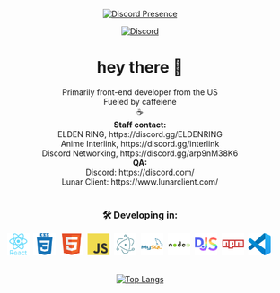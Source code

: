<div id="badges" align="center">
  
  [![Discord Presence](https://lanyard.cnrad.dev/api/246877849162743818)](https://discord.com/users/246877849162743818)
  
  <a href="https://discord.com/users/246877849162743818">
    <img src="https://img.shields.io/badge/Discord-blue?logo=discord&logoColor=white&style=for-the-badge" alt="Discord" />
  </a>
</div>

<h1 align="center"> hey there 👋 </h1>
<div align="center">
  Primarily front-end developer from the US<br>
  Fueled by caffeiene<br>
  ☕ <br>
  <strong>Staff contact:</strong> <br>
  ELDEN RING, https://discord.gg/ELDENRING<br>
  Anime Interlink, https://discord.gg/interlink<br>
  Discord Networking, https://discord.gg/arp9nM38K6<br>
  <strong>QA:</strong><br>
  Discord: https://discord.com/<br>
  Lunar Client: https://www.lunarclient.com/<br>
</div>
<br>

<div align='center'>
  <h3>🛠️ Developing in:</h3>
</div>
<div align='center'>
  <img src="https://github.com/devicons/devicon/blob/master/icons/react/react-original-wordmark.svg" title="React" alt="React" width="40" height="40"/>&nbsp;
  <img src="https://github.com/devicons/devicon/blob/master/icons/css3/css3-plain-wordmark.svg"  title="CSS3" alt="CSS" width="40" height="40"/>&nbsp;
  <img src="https://github.com/devicons/devicon/blob/master/icons/html5/html5-original.svg" title="HTML5" alt="HTML" width="40" height="40"/>&nbsp;
  <img src="https://github.com/devicons/devicon/blob/master/icons/javascript/javascript-original.svg" title="JavaScript" alt="JavaScript" width="40" height="40"/>&nbsp;
  <img src="https://github.com/devicons/devicon/blob/master/icons/electron/electron-original.svg" title="ElectronJS" alt="ElectroJS" width="40" height="40"/>&nbsp;
  <img src="https://github.com/devicons/devicon/blob/master/icons/mysql/mysql-original-wordmark.svg" title="MySQL"  alt="MySQL" width="40" height="40"/>&nbsp;
  <img src="https://github.com/devicons/devicon/blob/master/icons/nodejs/nodejs-original-wordmark.svg" title="NodeJS" alt="NodeJS" width="40" height="40"/>&nbsp;
  <img src="https://github.com/devicons/devicon/blob/master/icons/discordjs/discordjs-original.svg" title="DJS" alt="DiscordJS" width="40" height="40"/>&nbsp;
  <img src="https://github.com/devicons/devicon/blob/master/icons/npm/npm-original-wordmark.svg" title="NPM" alt="NPM" width="40" height="40"/>&nbsp;
  <img src="https://github.com/devicons/devicon/blob/master/icons/vscode/vscode-original.svg" title="VSCode" alt="VSCode" width="40" height="40"/>&nbsp;
</div>

<div align='center'> <br>
 
  [![Top Langs](https://github-readme-stats.vercel.app/api/top-langs/?username=alvannys&layout=compact&theme=vision-friendly-dark)](https://github.com/anuraghazra/github-readme-stats)
  
</div>

<!--
**alvannys/alvannys** is a ✨ _special_ ✨ repository because its `README.md` (this file) appears on your GitHub profile.

Here are some ideas to get you started:

- 🔭 I’m currently working on ...
- 🌱 I’m currently learning ...
- 👯 I’m looking to collaborate on ...
- 🤔 I’m looking for help with ...
- 💬 Ask me about ...
- 📫 How to reach me: ...
- 😄 Pronouns: ...
- ⚡ Fun fact: ...
-->
